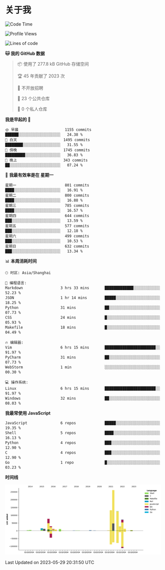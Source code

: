 # 关于我

<!--START_SECTION:waka-->
![Code Time](http://img.shields.io/badge/Code%20Time-755%20hrs%204%20mins-blue)

![Profile Views](http://img.shields.io/badge/%E4%B8%AA%E4%BA%BA%E8%B5%84%E6%96%99%E8%A7%82%E7%9C%8B%E6%AC%A1%E6%95%B0-3-blue)

![Lines of code](https://img.shields.io/badge/%E4%BB%8E%E3%80%8CHello%20World%E3%80%8D%E8%B5%B7%E6%88%91%E5%B7%B2%E7%BB%8F%E5%86%99%E4%BA%86-801.4%20thousand%20%E8%A1%8C%E4%BB%A3%E7%A0%81-blue)

**🐱 我的 GitHub 数据** 

> 📦  使用了 277.8 kB GitHub 存储空间 
 > 
> 🏆 45 年贡献了 2023 次
 > 
> 🚫 不开放招聘
 > 
> 📜 23 个公共仓库 
 > 
> 🔑 0 个私人仓库 
 > 
**我是早起的 🐤** 

```text
🌞 早晨                     1155 commits        ██████░░░░░░░░░░░░░░░░░░░   24.38 % 
🌆 白天                     1495 commits        ████████░░░░░░░░░░░░░░░░░   31.55 % 
🌃 傍晚                     1745 commits        █████████░░░░░░░░░░░░░░░░   36.83 % 
🌙 晚上                     343 commits         ██░░░░░░░░░░░░░░░░░░░░░░░   07.24 % 
```
📅 **我最有效率是在 星期一** 

```text
星期一                      801 commits         ████░░░░░░░░░░░░░░░░░░░░░   16.91 % 
星期二                      800 commits         ████░░░░░░░░░░░░░░░░░░░░░   16.88 % 
星期三                      785 commits         ████░░░░░░░░░░░░░░░░░░░░░   16.57 % 
星期四                      644 commits         ███░░░░░░░░░░░░░░░░░░░░░░   13.59 % 
星期五                      577 commits         ███░░░░░░░░░░░░░░░░░░░░░░   12.18 % 
星期六                      499 commits         ███░░░░░░░░░░░░░░░░░░░░░░   10.53 % 
星期日                      632 commits         ███░░░░░░░░░░░░░░░░░░░░░░   13.34 % 
```


📊 **本周消耗时间** 

```text
🕑︎ 时区: Asia/Shanghai

💬 编程语言: 
Markdown                 3 hrs 33 mins       █████████████░░░░░░░░░░░░   52.23 % 
JSON                     1 hr 14 mins        █████░░░░░░░░░░░░░░░░░░░░   18.25 % 
Python                   31 mins             ██░░░░░░░░░░░░░░░░░░░░░░░   07.73 % 
CSS                      24 mins             █░░░░░░░░░░░░░░░░░░░░░░░░   05.93 % 
Makefile                 18 mins             █░░░░░░░░░░░░░░░░░░░░░░░░   04.49 % 

🔥 编辑器: 
Vim                      6 hrs 15 mins       ███████████████████████░░   91.97 % 
PyCharm                  31 mins             ██░░░░░░░░░░░░░░░░░░░░░░░   07.73 % 
WebStorm                 1 min               ░░░░░░░░░░░░░░░░░░░░░░░░░   00.30 % 

💻 操作系统: 
Linux                    6 hrs 15 mins       ███████████████████████░░   91.97 % 
Windows                  32 mins             ██░░░░░░░░░░░░░░░░░░░░░░░   08.03 % 
```

**我最常使用 JavaScript** 

```text
JavaScript               6 repos             █████░░░░░░░░░░░░░░░░░░░░   19.35 % 
Shell                    5 repos             ████░░░░░░░░░░░░░░░░░░░░░   16.13 % 
Python                   4 repos             ███░░░░░░░░░░░░░░░░░░░░░░   12.90 % 
C                        4 repos             ███░░░░░░░░░░░░░░░░░░░░░░   12.90 % 
Go                       1 repo              █░░░░░░░░░░░░░░░░░░░░░░░░   03.23 % 
```



**时间线**

![Lines of Code chart](https://raw.githubusercontent.com/Arondight/Arondight/master/assets/bar_graph.png)


 Last Updated on 2023-05-29 20:31:50 UTC
<!--END_SECTION:waka-->
